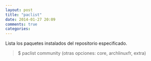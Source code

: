 ```yaml
---
layout: post
title: "paclist"
date: 2014-01-27 20:09
comments: true
categories: 
---
```

Lista los paquetes instalados del repositorio especificado.

>$ paclist community (otras opciones: core, archlinuxfr, extra)

